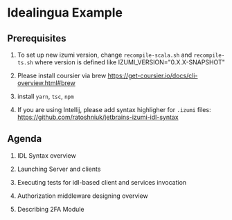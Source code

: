 # Idealingua Example

## Prerequisites

1. To set up new izumi version, change `recompile-scala.sh` and `recompile-ts.sh` where version is defined like IZUMI_VERSION="0.X.X-SNAPSHOT"

2. Please install coursier via brew https://get-coursier.io/docs/cli-overview.html#brew

3. install `yarn`, `tsc`, `npm`

4. If you are using Intellij, please add syntax highligher for `.izumi` files: 
https://github.com/ratoshniuk/jetbrains-izumi-idl-syntax

## Agenda

1. IDL Syntax overview 

2. Launching Server and clients

3. Executing tests for idl-based client and services invocation

4. Authorization middleware designing overview

5. Describing 2FA Module